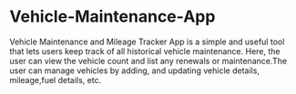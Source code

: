 # Vehicle-Maintenance-App
Vehicle Maintenance and Mileage Tracker App is a simple and useful tool that lets users keep track of all historical vehicle maintenance. Here, the user can view the vehicle count and list any renewals or maintenance.The user can manage vehicles by adding, and updating vehicle details, mileage,fuel details, etc. 
